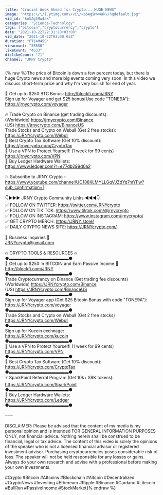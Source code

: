 ```yaml
---
title: "Crucial Week Ahead for Crypto... HUGE NEWS"
image: "https:\/\/i.ytimg.com\/vi\/ko5Ag5Mw4ak\/hqdefault.jpg"
vid_id: "ko5Ag5Mw4ak"
categories: "Science-Technology"
tags: ["bitcoin","cryptocurrency","crypto"]
date: "2021-10-22T22:31:20+03:00"
vid_date: "2021-10-22T03:00:05Z"
duration: "PT14M45S"
viewcount: "58886"
likeCount: "4633"
dislikeCount: "71"
channel: "JRNY Crypto"
---
```

{% raw %}The price of Bitcoin is down a few percent today, but there is huge Crypto news and more big events coming very soon. In this video we discuss short-term price and why I'm very bullish for end of year.<br /><br />💸 Get up to $250 BTC Bonus: <a rel="nofollow" target="blank" href="http://blockfi.com/JRNY">http://blockfi.com/JRNY</a><br />Sign up for Voyager and get $25 bonus(Use code &quot;TONE9A&quot;): <a rel="nofollow" target="blank" href="https://jrnycrypto.com/voyager">https://jrnycrypto.com/voyager</a><br /><br />🔥 Trade Crypto on Binance (get trading discounts):<br />(Worldwide) <a rel="nofollow" target="blank" href="https://jrnycrypto.com/Binance">https://jrnycrypto.com/Binance</a><br />(US) <a rel="nofollow" target="blank" href="https://jrnycrypto.com/BinanceUS">https://jrnycrypto.com/BinanceUS</a><br />Trade Stocks and Crypto on Webull (Get 2 free stocks): <a rel="nofollow" target="blank" href="https://JRNYcrypto.com/Webull">https://JRNYcrypto.com/Webull</a><br />🧾 Best Crypto Tax Software (Get 10% discount):<br /><a rel="nofollow" target="blank" href="https://jrnycrypto.com/CryptoTax">https://jrnycrypto.com/CryptoTax</a><br />💎 Use a VPN to Protect Yourself! (1 week for 99 cents)<br /><a rel="nofollow" target="blank" href="https://jrnycrypto.com/VPN">https://jrnycrypto.com/VPN</a><br />💾 Buy Ledger Hardware Wallets:<br /><a rel="nofollow" target="blank" href="https://www.ledger.com?r=e77db299d0a2">https://www.ledger.com?r=e77db299d0a2</a><br /><br />💥 Subscribe to JRNY Crypto - <a rel="nofollow" target="blank" href="https://www.youtube.com/channel/UC188KLMYLLGqVJZdYq7mYFw?sub_confirmation=1">https://www.youtube.com/channel/UC188KLMYLLGqVJZdYq7mYFw?sub_confirmation=1</a><br /><br />👇►►► JRNY Crypto Community Links ◄◄◄👇<br />✅ FOLLOW ON TWITTER: <a rel="nofollow" target="blank" href="https://twitter.com/JRNYcrypto">https://twitter.com/JRNYcrypto</a><br />✅ FOLLOW ON TIK TOK: <a rel="nofollow" target="blank" href="https://www.tiktok.com/@jrnycrypto">https://www.tiktok.com/@jrnycrypto</a><br />✅ FOLLOW ON INSTAGRAM: <a rel="nofollow" target="blank" href="https://www.instagram.com/jrnycrypto/">https://www.instagram.com/jrnycrypto/</a><br />✅ GET CRYPTO MERCH: <a rel="nofollow" target="blank" href="https://JRNY.store/">https://JRNY.store/</a><br />✅ DAILY CRYPTO NEWS SITE: <a rel="nofollow" target="blank" href="https://JRNYcrypto.com/">https://JRNYcrypto.com/</a><br /><br />💼 Business Inquiries 💼<br />JRNYcrypto@gmail.com<br /><br />🔥 CRYPTO TOOLS &amp; RESOURCES 🔥<br />●▬▬▬▬▬▬▬▬▬▬▬▬▬▬●<br />💸 Get up to $250 In BITCOIN and Earn Passive Income 💸<br /><a rel="nofollow" target="blank" href="http://blockfi.com/JRNY">http://blockfi.com/JRNY</a><br />●▬▬▬▬▬▬▬▬▬▬▬▬▬▬●<br /> Trade Cryptocurrency on Binance (Get trading fee discounts) <br />(Worldwide) <a rel="nofollow" target="blank" href="https://JRNYcrypto.com/Binance">https://JRNYcrypto.com/Binance</a><br />(US) <a rel="nofollow" target="blank" href="https://JRNYcrypto.com/BinanceUS">https://JRNYcrypto.com/BinanceUS</a><br />●▬▬▬▬▬▬▬▬▬▬▬▬▬▬●<br />Sign up for Voyager app (Get $25 Bitcoin Bonus with code &quot;TONE9A&quot;):<br /><a rel="nofollow" target="blank" href="https://JRNYcrypto.com/voyager">https://JRNYcrypto.com/voyager</a><br />●▬▬▬▬▬▬▬▬▬▬▬▬▬▬●<br />Trade Stocks and Crypto on Webull (Get 2 free stocks)<br /><a rel="nofollow" target="blank" href="https://JRNYcrypto.com/Webull">https://JRNYcrypto.com/Webull</a><br />●▬▬▬▬▬▬▬▬▬▬▬▬▬▬●<br />Sign up for Kucoin exchnage:<br /><a rel="nofollow" target="blank" href="https://JRNYcrypto.com/kucoin">https://JRNYcrypto.com/kucoin</a><br />●▬▬▬▬▬▬▬▬▬▬▬▬▬▬●<br />💎 Use a VPN to Protect Yourself! (1 week for 99 cents)<br /><a rel="nofollow" target="blank" href="https://JRNYcrypto.com/VPN">https://JRNYcrypto.com/VPN</a><br />●▬▬▬▬▬▬▬▬▬▬▬▬▬▬●<br />🧾 Best Crypto Tax Software (Get 10% discount):<br /><a rel="nofollow" target="blank" href="https://JRNYcrypto.com/CryptoTax">https://JRNYcrypto.com/CryptoTax</a><br />●▬▬▬▬▬▬▬▬▬▬▬▬▬▬●<br />⚡ SparkPoint Referral Program (Get 10k+ SRK tokens):<br /><a rel="nofollow" target="blank" href="https://JRNYcrypto.com/SparkPoint">https://JRNYcrypto.com/SparkPoint</a><br />●▬▬▬▬▬▬▬▬▬▬▬▬▬▬●<br />💾 Buy Ledger Hardware Wallets:<br /><a rel="nofollow" target="blank" href="https://JRNYcrypto.com/Ledger">https://JRNYcrypto.com/Ledger</a><br />●▬▬▬▬▬▬▬▬▬▬▬▬▬▬●<br /><br />----<br /><br />DISCLAIMER: Please be advised that the content of my media is my personal opinion and is intended FOR GENERAL INFORMATION PURPOSES ONLY, not financial advice. Nothing herein shall be construed to be financial, legal or tax advice. The content of this video is solely the opinions of the speaker who is not a licensed financial advisor or registered investment advisor.  Purchasing cryptocurrencies poses considerable risk of loss. The speaker will not be held responsible for any losses or gains. Always do your own research and advise with a professional before making your own investments.<br /><br /> #Crypto #Bitcoin #Altcoins #Blockchain #Altcoin #Decentralized #CryptoNews #Investing #Ethereum #Ripple #Binance #Cardano #Litecoin #BullRun #PassiveIncome #StockMarket{% endraw %}
